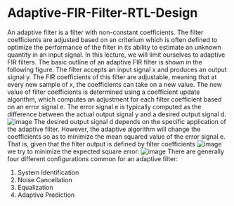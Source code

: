 # Adaptive-FIR-Filter-RTL-Design
An adaptive filter is a filter with non-constant coefficients. The filter coefficients are adjusted based on an criterium which is often defined to optimize the performance of the filter in its ability to estimate an unknown quantity in an input signal.
In this lecture, we will limit ourselves to adaptive FIR filters. The basic outline of an adaptive FIR filter is shown in the following figure. The filter accepts an input signal x and produces an output signal y. The FIR coefficients of this filter are adjustable, meaning that at every new sample of x, the coefficients can take on a new value. The new value of filter coefficients is determined using a coefficient update algorithm, which computes an adjustment for each filter coefficient based on an error signal e. The error signal e is typically computed as the difference between the actual output signal y and a desired output signal d.
![image](https://user-images.githubusercontent.com/117371658/228351748-79814d07-9116-4a1f-a8ef-12e0a4374bff.png)
The desired output signal d depends on the specific application of the adaptive filter. However, the adaptive algorithm will change the coefficients so as to minimize the mean squared value of the error signal e. That is, given that the filter output is defined by filter coefficients
![image](https://user-images.githubusercontent.com/117371658/228351831-07e5a31b-d4c6-4e22-9101-e7bdfed23ccc.png)
we try to minimize the expected square error:
![image](https://user-images.githubusercontent.com/117371658/228351912-b88f3b44-cb81-400c-9c03-3992f488faee.png)
There are generally four different configurations common for an adaptive filter:
1. System Identification
2. Noise Cancellation
3. Equalization
4. Adaptive Prediction
